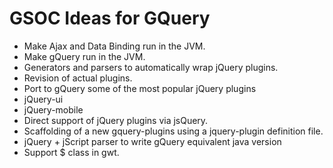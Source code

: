 # GSOC Ideas for GQuery

* Make Ajax and Data Binding run in the JVM.
* Make gQuery run in the JVM.
* Generators and parsers to automatically wrap jQuery plugins.
* Revision of actual plugins.
* Port to gQuery some of the most popular jQuery plugins
* jQuery-ui
* jQuery-mobile
* Direct support of jQuery plugins via jsQuery.
* Scaffolding of a new gquery-plugins using a jquery-plugin definition file.
* jQuery + jScript  parser to write gQuery equivalent java version
* Support $ class in gwt.
